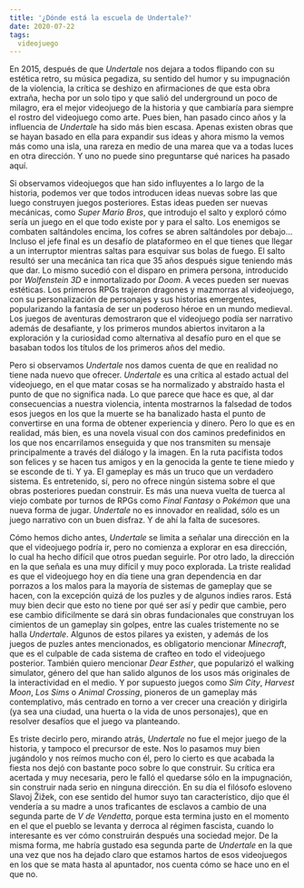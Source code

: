 ```yaml
---
title: '¿Dónde está la escuela de Undertale?'
date: 2020-07-22
tags:
  videojuego
---
```

En 2015, después de que *Undertale* nos dejara a todos flipando con su estética retro, su música pegadiza, su sentido del humor y su impugnación de la violencia, la crítica se deshizo en afirmaciones de que esta obra extraña, hecha por un solo tipo y que salió del underground un poco de milagro, era el mejor videojuego de la historia y que cambiaría para siempre el rostro del videojuego como arte. Pues bien, han pasado cinco años y la influencia de *Undertale* ha sido más bien escasa. Apenas existen obras que se hayan basado en ella para expandir sus ideas y ahora mismo la vemos más como una isla, una rareza en medio de una marea que va a todas luces en otra dirección. Y uno no puede sino preguntarse qué narices ha pasado aquí.

Si observamos videojuegos que han sido influyentes a lo largo de la historia, podemos ver que todos introducen ideas nuevas sobre las que luego construyen juegos posteriores. Estas ideas pueden ser nuevas mecánicas, como *Super Mario Bros*, que introdujo el salto y exploró cómo sería un juego en el que todo existe por y para el salto. Los enemigos se combaten saltándoles encima, los cofres se abren saltándoles por debajo… Incluso el jefe final es un desafío de plataformeo en el que tienes que llegar a un interruptor mientras saltas para esquivar sus bolas de fuego. El salto resultó ser una mecánica tan rica que 35 años después sigue teniendo más que dar. Lo mismo sucedió con el disparo en primera persona, introducido por *Wolfenstein 3D* e inmortalizado por *Doom*. A veces pueden ser nuevas estéticas. Los primeros RPGs trajeron dragones y mazmorras al videojuego, con su personalización de personajes y sus historias emergentes, popularizando la fantasía de ser un poderoso héroe en un mundo medieval. Los juegos de aventuras demostraron que el videojuego podía ser narrativo además de desafiante, y los primeros mundos abiertos invitaron a la exploración y la curiosidad como alternativa al desafío puro en el que se basaban todos los títulos de los primeros años del medio.

Pero si observamos *Undertale* nos damos cuenta de que en realidad no tiene nada nuevo que ofrecer. *Undertale* es una crítica al estado actual del videojuego, en el que matar cosas se ha normalizado y abstraído hasta el punto de que no significa nada. Lo que parece que hace es que, al dar consecuencias a nuestra violencia, intenta mostrarnos la falsedad de todos esos juegos en los que la muerte se ha banalizado hasta el punto de convertirse en una forma de obtener experiencia y dinero. Pero lo que es en realidad, más bien, es una novela visual con dos caminos predefinidos en los que nos encarrilamos enseguida y que nos transmiten su mensaje principalmente a través del diálogo y la imagen. En la ruta pacifista todos son felices y se hacen tus amigos y en la genocida la gente te tiene miedo y se esconde de ti. Y ya. El gameplay es más un truco que un verdadero sistema. Es entretenido, sí, pero no ofrece ningún sistema sobre el que obras posteriores puedan construir. Es más una nueva vuelta de tuerca al viejo combate por turnos de RPGs como *Final Fantasy* o *Pokémon* que una nueva forma de jugar. *Undertale* no es innovador en realidad, sólo es un juego narrativo con un buen disfraz. Y de ahí la falta de sucesores.

Cómo hemos dicho antes, *Undertale* se limita a señalar una dirección en la que el videojuego podría ir, pero no comienza a explorar en esa dirección, lo cual ha hecho difícil que otros puedan seguirle. Por otro lado, la dirección en la que señala es una muy difícil y muy poco explorada. La triste realidad es que el videojuego hoy en día tiene una gran dependencia en dar porrazos a los malos para la mayoría de sistemas de gameplay que se hacen, con la excepción quizá de los puzles y de algunos indies raros. Está muy bien decir que esto no tiene por qué ser así y pedir que cambie, pero ese cambio difícilmente se dará sin obras fundacionales que construyan los cimientos de un gameplay sin golpes, entre las cuales tristemente no se halla *Undertale*. Algunos de estos pilares ya existen, y además de los juegos de puzles antes mencionados, es obligatorio mencionar *Minecraft*, que es el culpable de cada sistema de crafteo en todo el videojuego posterior. También quiero mencionar *Dear Esther*, que popularizó el walking simulator, género del que han salido algunos de los usos más originales de la interactividad en el medio. Y por supuesto juegos como *Sim City*, *Harvest Moon*, *Los Sims* o *Animal Crossing*, pioneros de un gameplay más contemplativo, más centrado en torno a ver crecer una creación y dirigirla (ya sea una ciudad, una huerta o la vida de unos personajes), que en resolver desafíos que el juego va planteando.

Es triste decirlo pero, mirando atrás, *Undertale* no fue el mejor juego de la historia, y tampoco el precursor de este. Nos lo pasamos muy bien jugándolo y nos reímos mucho con él, pero lo cierto es que acabada la fiesta nos dejó con bastante poco sobre lo que construir. Su crítica era acertada y muy necesaria, pero le falló el quedarse sólo en la impugnación, sin construir nada serio en ninguna dirección. En su día el filósofo esloveno Slavoj Žižek, con ese sentido del humor suyo tan característico, dijo que él vendería a su madre a unos traficantes de esclavos a cambio de una segunda parte de *V de Vendetta*, porque esta termina justo en el momento en el que el pueblo se levanta y derroca al régimen fascista, cuando lo interesante es ver cómo construirán después una sociedad mejor. De la misma forma, me habría gustado esa segunda parte de *Undertale* en la que una vez que nos ha dejado claro que estamos hartos de esos videojuegos en los que se mata hasta al apuntador, nos cuenta cómo se hace uno en el que no.
